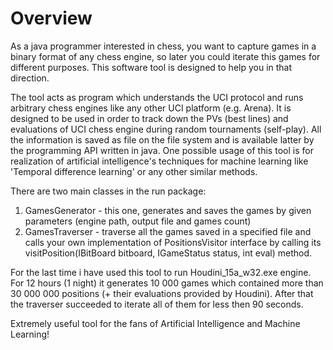 
# Overview

As a java programmer interested in chess,
you want to capture games in a binary format of any chess engine, so later you could iterate this games for different purposes.
This software tool is designed to help you in that direction.

The tool acts as program which understands the UCI protocol and
runs arbitrary chess engines like any other UCI platform (e.g. Arena).
It is designed to be used in order to track down the PVs (best lines) and evaluations of UCI chess engine
during random tournaments (self-play). All the information is saved as file on the file system
and is available latter by the programming API written in java. One possible usage of this tool is for
realization of artificial intelligence's techniques for machine learning like 'Temporal difference learning'
or any other similar methods.

There are two main classes in the run package:
1. GamesGenerator - this one, generates and saves the games by given parameters (engine path, output file and games count)
2. GamesTraverser - traverse all the games saved in a specified file and calls your own implementation of PositionsVisitor interface
					by calling its visitPosition(IBitBoard bitboard, IGameStatus status, int eval) method.

For the last time i have used this tool to run Houdini_15a_w32.exe engine. For 12 hours (1 night) it generates 10 000 games which
contained more than 30 000 000 positions (+ their evaluations provided by Houdini).
After that the traverser succeeded to iterate all of them for less then 90 seconds.

Extremely useful tool for the fans of Artificial Intelligence and Machine Learning!

